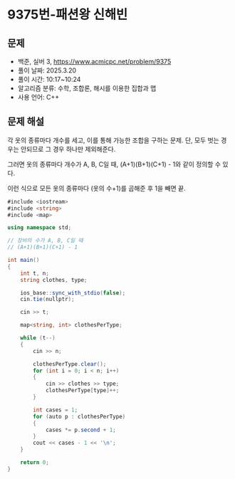 # 9375번-패션왕 신해빈

## 문제

- 백준, 실버 3, https://www.acmicpc.net/problem/9375
- 풀이 날짜: 2025.3.20
- 풀이 시간: 10:17~10:24
- 알고리즘 분류: 수학, 조합론, 해시를 이용한 집합과 맵
- 사용 언어: C++

## 문제 해설

각 옷의 종류마다 개수를 세고, 이를 통해 가능한 조합을 구하는 문제. 단, 모두 벗는 경우는 안되므로 그 경우 하나만 제외해준다.

그러면 옷의 종류마다 개수가 A, B, C일 때, (A+1)(B+1)(C+1) - 1와 같이 정의할 수 있다.

이런 식으로 모든 옷의 종류마다 (옷의 수+1)를 곱해준 후 1을 빼면 끝.

```csharp
#include <iostream>
#include <string>
#include <map>

using namespace std;

// 장비의 수가 A, B, C일 때
// (A+1)(B+1)(C+1) - 1

int main()
{
    int t, n;
    string clothes, type;

    ios_base::sync_with_stdio(false);
    cin.tie(nullptr);

    cin >> t;

    map<string, int> clothesPerType;

    while (t--)
    {
        cin >> n;

        clothesPerType.clear();
        for (int i = 0; i < n; i++)
        {
            cin >> clothes >> type;
            clothesPerType[type]++;
        }

        int cases = 1;
        for (auto p : clothesPerType)
        {
            cases *= p.second + 1;
        }
        cout << cases - 1 << '\n';
    }

    return 0;
}
```
